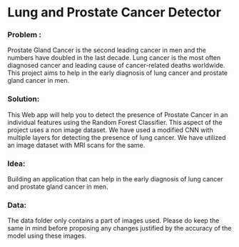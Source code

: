 # Lung and Prostate Cancer Detector


### Problem : 
Prostate Gland Cancer is the second leading cancer in men and the numbers have doubled in the last decade.
Lung cancer is the most often diagnosed cancer and leading cause of cancer-related deaths worldwide. This project aims to help in the early diagnosis of lung cancer and prostate gland cancer in men.

### Solution:

This Web app will help you to detect the presence of Prostate Cancer in an individual features using the Random Forest Classifier. This aspect of the project uses a non image dataset. 
We have used a modified CNN with multiple layers for detecting the presence of lung cancer. We have utilized an image dataset with MRI scans for the same.

### Idea: 
Building an application that can help in the early diagnosis of lung cancer and prostate gland cancer in men.

### Data:
The data folder only contains a part of images used. Please do keep the same in mind before proposing any changes justified by the accuracy of the model using these images.
